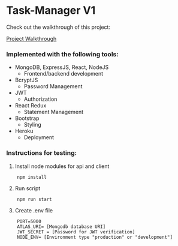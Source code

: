 # Task-Manager V1

Check out the walkthrough of this project:

[Project Walkthrough](https://www.youtube.com/watch?v=rdK6Myjwhws&ab_channel=Gan)

### Implemented with the following tools:

* MongoDB, ExpressJS, React, NodeJS
    * Frontend/backend development
* BcryptJS
    * Password Management
* JWT 
    * Authorization 
* React Redux 
    * Statement Management
* Bootstrap
    * Styling
* Heroku
    * Deployment

### Instructions for testing:

1. Install node modules for api and client
```
    npm install
```
2. Run script
```
    npm run start
```
3. Create .env file
```
    PORT=5000
    ATLAS_URI= [Mongodb database URI]
    JWT_SECRET = [Password for JWT verification]
    NODE_ENV= [Environment type "production" or "development"]
```
